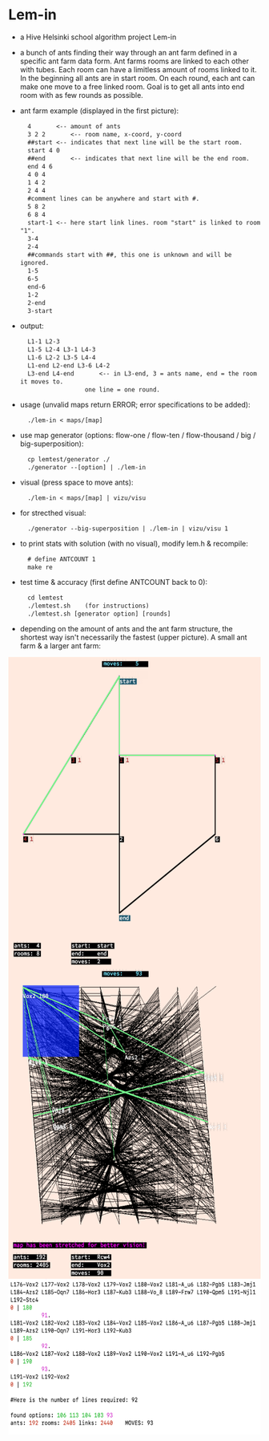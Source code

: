 # Lem-in

- a Hive Helsinki school algorithm project Lem-in

- a bunch of ants finding their way through an ant farm defined in a specific ant farm data form. Ant farms rooms are linked to each other with tubes. Each room can have a limitless amount of rooms linked to it. In the beginning all ants are in start room. On each round, each ant can make one move to a free linked room. Goal is to get all ants into end room with as few rounds as possible.   

- ant farm example (displayed in the first picture):

		4		<-- amount of ants
		3 2 2		<-- room name, x-coord, y-coord
		##start	<-- indicates that next line will be the start room.
		start 4 0
		##end		<-- indicates that next line will be the end room.
		end 4 6
		4 0 4
		1 4 2
		2 4 4
		#comment lines can be anywhere and start with #.
		5 8 2
		6 8 4
		start-1	<-- here start link lines. room "start" is linked to room "1".
		3-4
		2-4
		##commands start with ##, this one is unknown and will be ignored.
		1-5
		6-5
		end-6
		1-2
		2-end
		3-start

- output:

		L1-1 L2-3
		L1-5 L2-4 L3-1 L4-3 
		L1-6 L2-2 L3-5 L4-4 
		L1-end L2-end L3-6 L4-2 
		L3-end L4-end		<-- in L3-end, 3 = ants name, end = the room it moves to.
						one line = one round. 

- usage (unvalid maps return ERROR; error specifications to be added):

		./lem-in < maps/[map]

- use map generator (options: flow-one / flow-ten / flow-thousand / big / big-superposition):

		cp lemtest/generator ./
		./generator --[option] | ./lem-in


- visual (press space to move ants):

		./lem-in < maps/[map] | vizu/visu

- for strecthed visual: 

		./generator --big-superposition | ./lem-in | vizu/visu 1

- to print stats with solution (with no visual), modify lem.h & recompile:
		
		# define ANTCOUNT 1
		make re

- test time & accuracy (first define ANTCOUNT back to 0):

		cd lemtest
		./lemtest.sh 	(for instructions)
		./lemtest.sh [generator option] [rounds]

- depending on the amount of ants and the ant farm structure, the shortest way isn't necessarily the fastest (upper picture). A small ant farm & a larger ant farm: 
<img align="left" width="620" height="620" SRC="pics/lem_1.png">
<img align="left" width="620" height="620" SRC="pics/lem_2.png">
<img align="left" width="620" height="310" SRC="pics/lem_3.png">
